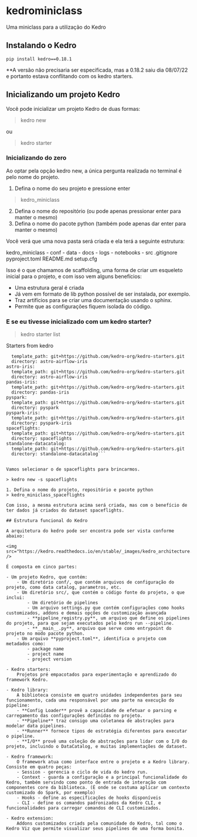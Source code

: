 # kedrominiclass
Uma miniclass para a utilização do Kedro

## Instalando o Kedro

```pip install kedro==0.18.1```

**A versão não precisaria ser especificada, mas a 0.18.2 saiu dia 08/07/22 e portanto estava conflitando com os kedro starters.

## Inicializando um projeto Kedro

Você pode inicializar um projeto Kedro de duas formas:

> kedro new

ou 

> kedro starter

### Inicializando do zero

Ao optar pela opção kedro new, a única pergunta realizada no terminal é pelo nome do projeto.

1. Defina o nome do seu projeto e pressione enter

> kedro_miniclass

2. Defina o nome do repositório (ou pode apenas pressionar enter para manter o mesmo)
3. Defina o nome do pacote python (também pode apenas dar enter para manter o mesmo)

Você verá que uma nova pasta será criada e ela terá a seguinte estrutura:

kedro_miniclass
    - conf
    - data
    - docs
    - logs
    - notebooks
    - src
    .gitignore
    pyproject.toml
    README.md
    setup.cfg

Isso é o que chamamos de scaffolding, uma forma de criar um esqueleto inicial para o projeto, e com isso vem alguns benefícios:

- Uma estrutura geral é criada
- Já vem em formato de lib python possível de ser instalada, por exemplo.
- Traz artifícios para se criar uma documentação usando o sphinx.
- Permite que as configurações fiquem isolada do código.

### E se eu tivesse inicializado com um kedro starter?

> kedro starter list

Starters from kedro

```astro-airflow-iris:
  template_path: git+https://github.com/kedro-org/kedro-starters.git
  directory: astro-airflow-iris
astro-iris:
  template_path: git+https://github.com/kedro-org/kedro-starters.git
  directory: astro-airflow-iris
pandas-iris:
  template_path: git+https://github.com/kedro-org/kedro-starters.git
  directory: pandas-iris
pyspark:
  template_path: git+https://github.com/kedro-org/kedro-starters.git
  directory: pyspark
pyspark-iris:
  template_path: git+https://github.com/kedro-org/kedro-starters.git
  directory: pyspark-iris
spaceflights:
  template_path: git+https://github.com/kedro-org/kedro-starters.git
  directory: spaceflights
standalone-datacatalog:
  template_path: git+https://github.com/kedro-org/kedro-starters.git
  directory: standalone-datacatalog```


Vamos selecionar o de spaceflights para brincarmos.

> kedro new -s spaceflights

1. Defina o nome do projeto, repositório e pacote python
> kedro_miniclass_spaceflights

Com isso, a mesma estrutura acima será criada, mas com o benefício de ter dados já criados do dataset spaceflights.

## Estrutura funcional do Kedro

A arquitetura do kedro pode ser encontra pode ser vista conforme abaixo:

<img src="https://kedro.readthedocs.io/en/stable/_images/kedro_architecture.png" />

É composta em cinco partes:

- Um projeto Kedro, que contém:
    - Um diretório conf/, que contém arquivos de configuração do projeto, como data catalog, parametros, etc.
    - Um diretório src/, que contém o código fonte do projeto, o que inclui:
        - Um diretório de pipelines
        - Um arquivo settings.py que contém configurações como hooks customizados, addons e demais opções de customização avançada
        - **pipeline_registry.py**, um arquivo que define os pipelines do projeto, para que sejam executados pelo kedro run --pipeline.
        - **__main__.py**, arquivo que serve como entrypoint do projeto no modo pacote python.
    - Um arquivo **pyproject.toml**, identifica o projeto com metadados como:
        - package name
        - project name
        - project version

- Kedro starters:
    Projetos pré empacotados para experimentação e aprendizado do framework Kedro.

- Kedro library:
    A biblioteca consiste em quatro unidades independentes para seu funcionamento, cada uma responsável por uma parte na execução do pipeline:
    - **Config Loader** provê a capacidade de efetuar o parsing e carregamento das configurações definidas no projeto.
    - **Pipeline** traz consigo uma coletanea de abstrações para modelar data pipelines.
    - **Runner** fornece tipos de estratégia diferentes para executar o pipeline.
    - **I/O** provê uma coleção de abstrações para lidar com o I/O do projeto, incluindo o DataCatalog, e muitas implementações de dataset.

- Kedro framework:
    O framework atua como interface entre o projeto e a Kedro library. Consiste em quatro peças:
    - Session - gerencia o ciclo de vida do kedro run.
    - Context - guarda a configuração e a principal funcionalidade do Kedro, também servindo como ponto de entrada de interação com componentes core da biblioteca. (É onde se costuma aplicar um contexto customizado do Spark, por exemplo)
    - Hooks - define as especificações de hooks disponíveis
    - CLI - define os comandos padronizados da Kedro CLI, e funcionalidades para carregar comandos de CLI customizados.

- Kedro extension:
    Addons customizados criads pela comunidade do Kedro, tal como o Kedro Viz que permite visualizar seus pipelines de uma forma bonita.



